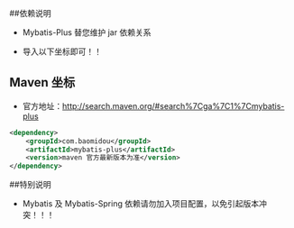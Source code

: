 
##依赖说明

* Mybatis-Plus 替您维护 jar 依赖关系

* 导入以下坐标即可！！

## Maven 坐标

* 官方地址：http://search.maven.org/#search%7Cga%7C1%7Cmybatis-plus

```xml
<dependency>
    <groupId>com.baomidou</groupId>
    <artifactId>mybatis-plus</artifactId>
    <version>maven 官方最新版本为准</version>
</dependency>
```


##特别说明

* Mybatis 及 Mybatis-Spring 依赖请勿加入项目配置，以免引起版本冲突！！！

